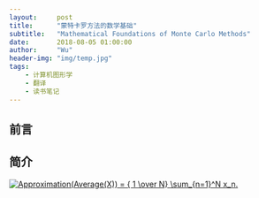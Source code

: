 ```yaml
---
layout:     post
title:      "蒙特卡罗方法的数学基础"
subtitle:   "Mathematical Foundations of Monte Carlo Methods"
date:       2018-08-05 01:00:00
author:     "Wu"
header-img: "img/temp.jpg"
tags:
    - 计算机图形学
    - 翻译
    - 读书笔记
---
```


## 前言


## 简介

<a href="http://www.codecogs.com/eqnedit.php?latex=Approximation(Average(X))&space;=&space;{&space;1&space;\over&space;N}&space;\sum_{n=1}^N&space;x_n." target="_blank"><img src="http://latex.codecogs.com/gif.latex?Approximation(Average(X))&space;=&space;{&space;1&space;\over&space;N}&space;\sum_{n=1}^N&space;x_n." title="Approximation(Average(X)) = { 1 \over N} \sum_{n=1}^N x_n." /></a>
